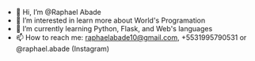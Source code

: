 - 👋 Hi, I’m @Raphael Abade
- 👀 I’m interested in learn more about World's Programation
- 🌱 I’m currently learning Python, Flask, and Web's languages
- 📫 How to reach me: raphaelabade10@gmail.com, +5531995790531 or @raphael.abade (Instagram)

<!---
R-Abade/R-Abade is a ✨ special ✨ repository because its `README.md` (this file) appears on your GitHub profile.
You can click the Preview link to take a look at your changes.
--->
